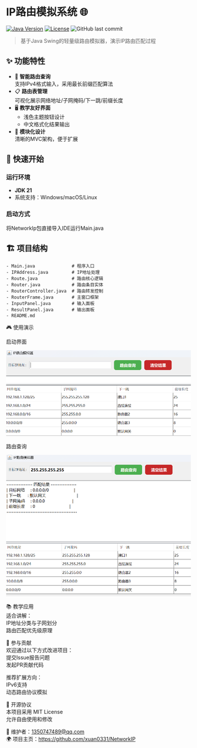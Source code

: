 # IP路由模拟系统 🌐

[![Java Version](https://img.shields.io/badge/Java-21%2B-blue)](https://openjdk.org/)
[![License](https://img.shields.io/badge/License-MIT-green)](LICENSE)
![GitHub last commit](https://img.shields.io/github/last-commit/xuan0331/NetworkIP)

> 基于Java Swing的轻量级路由模拟器，演示IP路由匹配过程

## ✨ 功能特性

- 🎯 **智能路由查询**  
  支持IPv4格式输入，采用最长前缀匹配算法
- 📋 **路由表管理**  
  可视化展示网络地址/子网掩码/下一跳/前缀长度
- 🖥️ **教学友好界面**  
  - 浅色主题按钮设计  
  - 中文格式化结果输出  
- 🧩 **模块化设计**  
  清晰的MVC架构，便于扩展

## 🚀 快速开始

### 运行环境
- **JDK 21**
- 系统支持：Windows/macOS/Linux

### 启动方式

将NetworkIp包直接导入IDE运行Main.java


## 🏗️ 项目结构
      
    - Main.java              # 程序入口
    - IPAddress.java         # IP地址处理
    - Route.java             # 路由核心逻辑
    - Router.java            # 路由条目实体
    - RouterController.java  # 路由转发控制
    - RouterFrame.java       # 主窗口框架
    - InputPanel.java        # 输入面板
    - ResultPanel.java       # 输出面板
    - README.md

🎮 使用演示

启动界面

![1](pictures/1.png)



路由查询

![2](pictures/2.png)



📚 教学应用  
适合讲解：  
IP地址分类与子网划分  
路由匹配优先级原理


🤝 参与贡献  
欢迎通过以下方式改进项目：  
提交Issue报告问题  
发起PR贡献代码  

推荐扩展方向：  
IPv6支持  
动态路由协议模拟

📜 开源协议  
本项目采用 MIT License  
允许自由使用和修改

📧 维护者：1350747489@qq.com  
🌍 项目主页：https://github.com/xuan0331/NetworkIP
